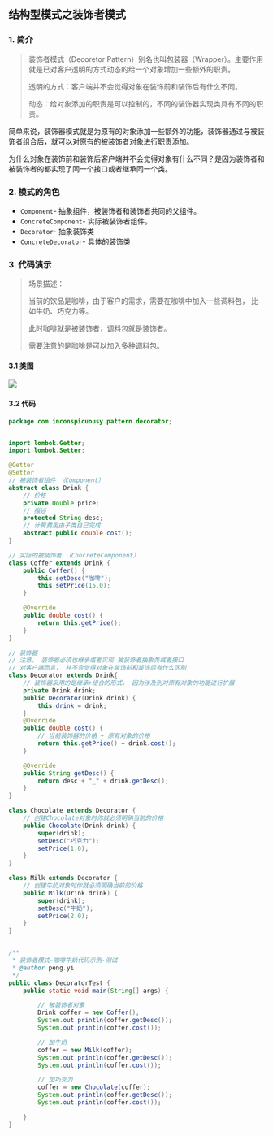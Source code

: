 ## 结构型模式之装饰者模式

### 1. 简介

> 装饰者模式（Decoretor Pattern）别名也叫包装器（Wrapper）。主要作用就是已对客户透明的方式动态的给一个对象增加一些额外的职责。
>
> 透明的方式：客户端并不会觉得对象在装饰前和装饰后有什么不同。
>
> 动态：给对象添加的职责是可以控制的，不同的装饰器实现类具有不同的职责。

简单来说，装饰器模式就是为原有的对象添加一些额外的功能，装饰器通过与被装饰者组合后，就可以对原有的被装饰者对象进行职责添加。

为什么对象在装饰前和装饰后客户端并不会觉得对象有什么不同？是因为装饰者和被装饰者的都实现了同一个接口或者继承同一个类。

### 2. 模式的角色

- `Component`- 抽象组件，被装饰者和装饰者共同的父组件。
- `ConcreteComponent`- 实际被装饰者组件。
- `Decorator`- 抽象装饰类
- `ConcreteDecorator`- 具体的装饰类

### 3. 代码演示

> 场景描述：
>
> 当前的饮品是咖啡，由于客户的需求，需要在咖啡中加入一些调料包， 比如牛奶、巧克力等。
>
> 此时咖啡就是被装饰者，调料包就是装饰者。
>
> 需要注意的是咖啡是可以加入多种调料包。

#### 3.1 类图

![](https://raw.githubusercontent.com/inconspicuousy-start/image/master//20200923171039.png)

#### 3.2 代码

```java
package com.inconspicuousy.pattern.decorator;


import lombok.Getter;
import lombok.Setter;

@Getter
@Setter
// 被装饰者组件 （Component）
abstract class Drink {
    // 价格
    private Double price;
    // 描述
    protected String desc;
    // 计算费用由子类自己完成
    abstract public double cost();
}

// 实际的被装饰者 （ConcreteComponent）
class Coffer extends Drink {
    public Coffer() {
        this.setDesc("咖啡");
        this.setPrice(15.0);
    }

    @Override
    public double cost() {
        return this.getPrice();
    }
}

// 装饰器
// 注意， 装饰器必须也继承或者实现 被装饰者抽象类或者接口
// 对客户端而言， 并不会觉得对象在装饰前和装饰后有什么区别
class Decorator extends Drink{
    // 装饰器采用的是继承+组合的形式， 因为涉及到对原有对象的功能进行扩展
    private Drink drink;
    public Decorator(Drink drink) {
        this.drink = drink;
    }
    @Override
    public double cost() {
        // 当前装饰器的价格 + 原有对象的价格
        return this.getPrice() + drink.cost();
    }

    @Override
    public String getDesc() {
        return desc + "_" + drink.getDesc();
    }
}

class Chocolate extends Decorator {
    // 创建Chocolate对象时你就必须明确当前的价格
    public Chocolate(Drink drink) {
        super(drink);
        setDesc("巧克力");
        setPrice(1.0);
    }
}

class Milk extends Decorator {
    // 创建牛奶对象时你就必须明确当前的价格
    public Milk(Drink drink) {
        super(drink);
        setDesc("牛奶");
        setPrice(2.0);
    }
}


/**
 * 装饰者模式-咖啡牛奶代码示例-测试
 * @author peng.yi
 */
public class DecoratorTest {
    public static void main(String[] args) {

        // 被装饰者对象
        Drink coffer = new Coffer();
        System.out.println(coffer.getDesc());
        System.out.println(coffer.cost());

        // 加牛奶
        coffer = new Milk(coffer);
        System.out.println(coffer.getDesc());
        System.out.println(coffer.cost());

        // 加巧克力
        coffer = new Chocolate(coffer);
        System.out.println(coffer.getDesc());
        System.out.println(coffer.cost());

    }
}
```